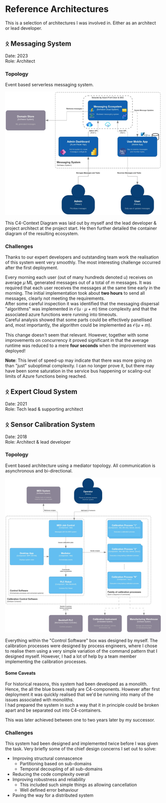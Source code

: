 # Reference Architectures

This is a selection of architectures I was involved in. Either as an architect or lead developer.

## ᛟ Messaging System

Date: 2023  
Role: Architect

### Topology

Event based serverless messaging system.

![Messaging system topology](./assets/MessagingSystem.webp "Message System")

This C4-Context Diagram was laid out by myself and the lead developer & project architect at the project start. He then further detailed the container diagram of the resulting ecosystem.

### Challenges

Thanks to our expert developers and outstanding team work the realisation of this system went very smoothly. The most interesting challenge occurred after the first deployment.

Every morning each user (out of many hundreds denoted $u$) receives on average $\mu$ ML generated messages out of a total of $m$ messages. It was required that each user receives the messages at the same time early in the morning. The initial implementation took about **two hours** to send all messages, clearly not meeting the requirements.  
After some careful inspection it was identified that the messaging dispersal "algorithms" was implemented in $\mathcal{O}(u \cdot \mu + m)$ time complexity and that the associated azure functions were running into timeouts.  
Careful analysis showed that some parts could be effectively panellised and, most importantly, the algorithm could be implemented as $\mathcal{O}(u + m)$.

This change doesn't seem that relevant. However, together with some improvements on concurrency it proved significant in that the average runtime was reduced to a mere **four seconds** when the improvement was deployed!

**Note**: This level of speed-up may indicate that there was more going on than "just" suboptimal complexity. I can no longer prove it, but there may have been some saturation in the service bus happening or scaling-out limits of Azure functions being reached.

## ᛟ Expert Cloud System

Date: 2021  
Role: Tech lead & supporting architect

## ᛟ Sensor Calibration System

Date: 2018  
Role: Architect & lead developer

### Topology

Event based architecture using a mediator topology. All communication is asynchronous and bi-directional.

![Calibration software topology](./assets/CalibrationControl.webp "Calibration System")

Everything within the "Control Software" box was designed by myself. The calibration processes were designed by process engineers, where I chose to realise them using a very simple variation of the command pattern that I designed myself. However, I had a lot of help by a team member implementing the calibration processes.

#### Some Caveats

For historical reasons, this system had been developed as a monolith. Hence, the all the blue boxes really are C4-components. However after first deployment it was quickly realised that we'd be running into many of the issues associated with monoliths.  
I had prepared the system in such a way that it in principle could be broken apart and be separated out into C4-containers.

This was later achieved between one to two years later by my successor.

### Challenges

This system had been designed and implemented twice before I was given the task. Very briefly some of the chief design concerns I set out to solve:

- Improving structural connascence
  - Partitioning based on sub-domains
  - Temporal decoupling of all sub-domains
- Reducing the code complexity overall
- Improving robustness and reliability
  - This included such simple things as allowing cancellation
  - Well defined error behaviour
- Paving the way for a distributed system
